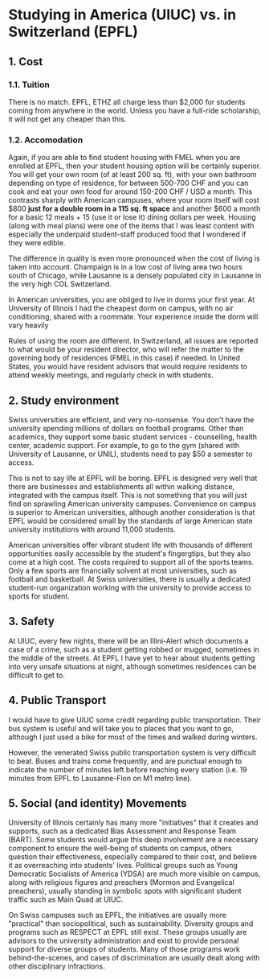 # Studying in America (UIUC) vs. in Switzerland (EPFL)

## 1. Cost
### 1.1. Tuition

There is no match. EPFL, ETHZ all charge less than $2,000 for students coming from anywhere in the world. Unless you have a full-ride scholarship, it will not get any cheaper than this. 

### 1.2. Accomodation

Again, if you are able to find student housing with FMEL when you are enrolled at EPFL, then your student housing option will be certainly superior. You will get your own room (of at least 200 sq. ft), with your own bathroom depending on type of residence, for between 500-700 CHF and you can cook and eat your own food for around 150-200 CHF / USD a month. This contrasts sharply with American campuses, where your room itself will cost $800 **just for a double room in a 115 sq. ft space** and another $600 a month for a basic 12 meals + 15 (use it or lose it) dining dollars per week. Housing (along with meal plans) were one of the items that I was least content with especially the underpaid student-staff produced food that I wondered if they were edible. 

The difference in quality is even more pronounced when the cost of living is taken into account. Champaign is in a low cost of living area two hours south of Chicago, while Lausanne is a densely populated city in Lausanne in the very high COL Switzerland. 

In American universities, you are obliged to live in dorms your first year. At University of Illinois I had the cheapest dorm on campus, with no air conditioning, shared with a roommate. Your experience inside the dorm will vary heavily 

Rules of using the room are different. In Switzerland, all issues are reported to what would be your resident director, who will refer the matter to the governing body of residences (FMEL in this case) if needed. In United States, you would have resident advisors that would require residents to attend weekly meetings, and regularly check in with students. 

## 2. Study environment

Swiss universities are efficient, and very no-nonsense. You don't have the university spending millions of dollars on football programs. Other than academics, they support some basic student services - counselling, health center, academic support. For example, to go to the gym (shared with University of Lausanne, or UNIL), students need to pay $50 a semester to access. 

This is not to say life at EPFL will be boring. EPFL is designed very well that there are businesses and establishments all within walking distance, integrated with the campus itself. This is not something that you will just find on sprawling American university campuses. Convenience on campus is superior to American universities, although another consideration is that EPFL would be considered small by the standards of large American state university institutions with around 11,000 students. 

American universities offer vibrant student life with thousands of different opportunities easily accessible by the student's fingergtips, but they also come at a high cost. The costs required to support all of the sports teams. Only a few sports are financially solvent at most universities, such as football and basketball. At Swiss universities, there is usually a dedicated student-run organization working with the university to provide access to sports for student.

## 3. Safety

At UIUC, every few nights, there will be an Illini-Alert which documents a case of a crime, such as a student getting robbed or mugged, sometimes in the middle of the streets. At EPFL I have yet to hear about students getting into very unsafe situations at night, although sometimes residences can be difficult to get to. 

## 4. Public Transport

I would have to give UIUC some credit regarding public transportation. Their bus system is useful and will take you to places that you want to go, although I just used a bike for most of the times and walked during winters. 

However, the venerated Swiss public transportation system is very difficult to beat. Buses and trains come frequently, and are punctual enough to indicate the number of minutes left before reaching every station (i.e. 19 minutes from EPFL to Lausanne-Flon on M1 metro line). 

## 5. Social (and identity) Movements

University of Illinois certainly has many more "initiatives" that it creates and supports, such as a dedicated Bias Assessment and Response Team (BART). Some students would argue this deep involvement are a necessary component to ensure the well-being of students on campus, others question their effectiveness, especially compared to their cost, and believe it as overreaching into students' lives. Political groups such as Young Democratic Socialists of America (YDSA) are much more visible on campus, along with religious figures and preachers (Mormon and Evangelical preachers), usually standing in symbolic spots with significant student traffic such as Main Quad at UIUC. 

On Swiss campuses such as EPFL, the initiatives are usually more "practical" than sociopolitical, such as sustainability. Diversity groups and programs such as RESPECT at EPFL still exist. These groups usually are advisors to the university administration and exist to provide personal support for diverse groups of students. Many of those programs work behind-the-scenes, and cases of discrimination are usually dealt along with other disciplinary infractions. 
